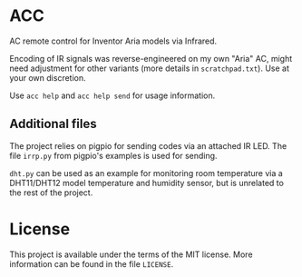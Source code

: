 # ACC
AC remote control for Inventor Aria models via Infrared.

Encoding of IR signals was reverse-engineered on my own "Aria" AC, might need adjustment for other variants (more details in `scratchpad.txt`). Use at your own discretion.

Use `acc help` and `acc help send` for usage information.

## Additional files
The project relies on pigpio for sending codes via an attached IR LED. The file `irrp.py` from pigpio's examples is used for sending.

`dht.py` can be used as an example for monitoring room temperature via a DHT11/DHT12 model temperature and humidity sensor, but is unrelated to the rest of the project.

# License

This project is available under the terms of the MIT license. More information can be found in the file `LICENSE`.
